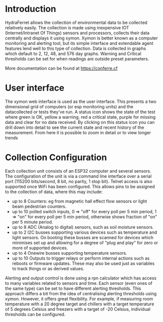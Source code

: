 Introduction
============
HydraFerret allows the collection of environmental data to be collected relatively easily.
The collection is made using inexpensive IOT (Internet/Intranet Of Things) sensors and processors, collects their data centrally and displays it using xymon.
Xymon is better known as a computer monitoring and alerting tool, but its simple interface and extendable agent features lend well to this type of collection.
Data is collected in graphs which default to 2, 12, 48, and 576 day graphs.
Warning and Critical thresholds can be set for when readings are outside preset parameters.

More documentation can be found at <a href="https://conferre.cf">https://conferre.cf</a>

User interface
==============
The xymon web interface is used as the user interface.
This presents a two dimensional grid of computers (or esp monitoring units) and the datacollected or tests they've run.
A status icon shows the state of the test where green is OK, yellow a warning, red a critical state, purple for missing data and clear for no data received.
By clicking on this status icon you can drill down into detail to see the current state and recent history of the measurement.
From here it is possible to zoom in detail or to view longer trends

Collection Configuration
========================
Each collection unit consists of an ESP32 computer and several sensors.
The configuration of the unit is via a command line interface over a serial port (115200 bits/second, 8 bit, no parity, 1 stop bit).
Telnet access is also supported once WiFi has been configured.
This allows pins to be assigned to the collection of data, where this may include:
* up to 8 Counters: eg from magnetic hall effect flow sensors or light beam pedestrian counters.
* up to 10 polled switch inputs, 0 => "off" for every poll per 5 min period, 1 => "on" for every poll per 5 min period, otherwise shows fraction of "on" per 5 minute period.
* up to 8 ADC (Analog to digital) sensors, such as soil moisture sensors.
* up to 2 I2C busses supporting various devices such as temperature and light sensors. On booting these busses are scanned for devices which minimises set up and allowing for a degree of "plug and play" for zero or more of supported devices.
* up to 4 Onewire busses supporting temperature sensors.
* up to 10 Outputs to trigger relays or perform internal actions such as reboots or firmware updates. These may also be used just as variables to track things or as derived values.

Alerting and output control is done using a rpn calculator which has access to many variables related to sensors and time.
Each sensor (even ones of the same type) can be set to have different alerting thresholds.
This approach differs a bit from the idea of centralising alerting thresholds using xymon.
However, it offers great flexibility.
For example, if measuring room temperature with a 20 degree target and chillers with a target temperature of 5 degrees Celsius and freezers with a target of -20 Celsius, individual thresholds can be configured.
